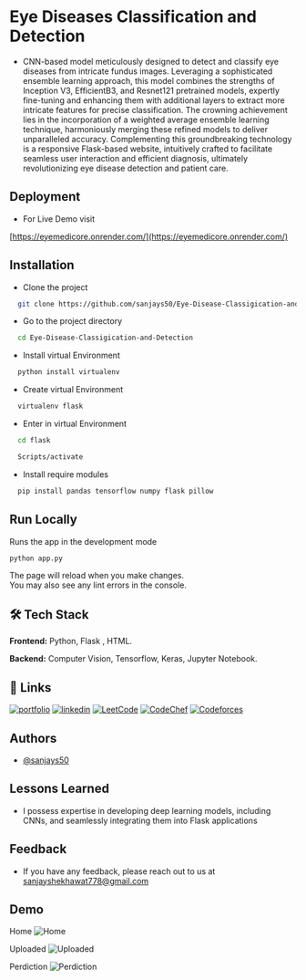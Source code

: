 
# Eye Diseases Classification and Detection

- CNN-based model meticulously designed to detect and classify eye diseases from intricate fundus images. Leveraging a sophisticated ensemble learning approach, this model combines the strengths of Inception V3, EfficientB3, and Resnet121 pretrained models, expertly fine-tuning and enhancing them with additional layers to extract more intricate features for precise classification. The crowning achievement lies in the incorporation of a weighted average ensemble learning technique, harmoniously merging these refined models to deliver unparalleled accuracy. Complementing this groundbreaking technology is a responsive Flask-based website, intuitively crafted to facilitate seamless user interaction and efficient diagnosis, ultimately revolutionizing eye disease detection and patient care.


## Deployment
- For Live Demo visit

[https://eyemedicore.onrender.com/](https://eyemedicore.onrender.com/)
## Installation


- Clone the project

```bash
  git clone https://github.com/sanjays50/Eye-Disease-Classigication-and-Detection.git
```

- Go to the project directory

```bash
  cd Eye-Disease-Classigication-and-Detection
```

- Install virtual Environment

```bash
  python install virtualenv
```

- Create virtual Environment

```bash
  virtualenv flask
```
- Enter in virtual Environment

```bash
  cd flask
``` 
```bash
  Scripts/activate
``` 
- Install require modules

```bash
  pip install pandas tensorflow numpy flask pillow
```




    
## Run Locally

Runs the app in the development mode

``` python app.py ```

The page will reload when you make changes.\
You may also see any lint errors in the console.


## 🛠 Tech Stack

**Frontend:** Python, Flask , HTML.

**Backend:** Computer Vision, Tensorflow, Keras, Jupyter Notebook.



## 🔗 Links
[![portfolio](https://img.shields.io/badge/my_portfolio-000?style=for-the-badge&logo=ko-fi&logoColor=white)](https://sanjays50portfolio.netlify.app/)
[![linkedin](https://img.shields.io/badge/linkedin-0A66C2?style=for-the-badge&logo=linkedin&logoColor=white)](https://www.linkedin.com/in/sanjay-singh-shekhawat-7804411b5/)
[![LeetCode](https://img.shields.io/badge/LeetCode-000000?style=for-the-badge&logo=LeetCode&logoColor=#d16c06)](https://leetcode.com/sanjays50/)
[![CodeChef](https://img.shields.io/badge/CodeChef-%23964B00.svg?style=for-the-badge&logo=CodeChef&logoColor=white)](https://www.codechef.com/users/sanjays50)
[![Codeforces](https://img.shields.io/badge/Codeforces-445f9d?style=for-the-badge&logo=Codeforces&logoColor=white)](https://codeforces.com/profile/sanjays50)

## Authors

- [@sanjays50](https://github.com/sanjays50)


## Lessons Learned

- I possess expertise in developing deep learning models, including CNNs, and seamlessly integrating them into Flask applications


## Feedback

- If you have any feedback, please reach out to us at sanjayshekhawat778@gmail.com


## Demo
Home
![Home](https://github.com/sanjays50/Eye-Disease-Classigication-and-Detection/assets/68994574/9f0352b8-88c4-4442-871f-ee2a8deb8f3a)

Uploaded
![Uploaded](https://github.com/sanjays50/Eye-Disease-Classigication-and-Detection/assets/68994574/7eb3e371-6e4a-429a-a7be-b9df3829960d)

Perdiction
![Perdiction](https://github.com/sanjays50/Eye-Disease-Classigication-and-Detection/assets/68994574/49986264-3544-4169-ae58-17815d2f2409)
